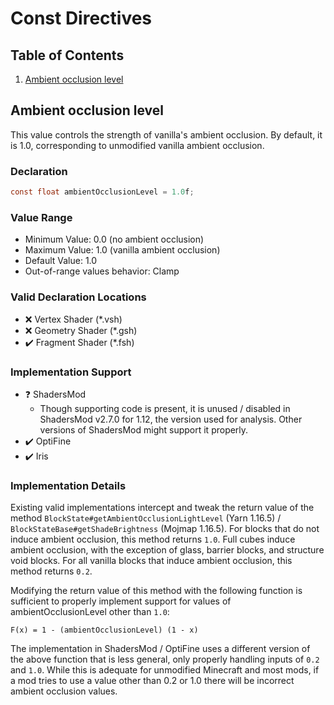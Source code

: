 # Const Directives

## Table of Contents

1. [Ambient occlusion level](#ambient-occlusion-level)

## Ambient occlusion level

This value controls the strength of vanilla's ambient occlusion. By default, it is 1.0, corresponding to unmodified vanilla ambient occlusion.

### Declaration

```glsl
const float ambientOcclusionLevel = 1.0f;
```

### Value Range

* Minimum Value: 0.0 (no ambient occlusion)
* Maximum Value: 1.0 (vanilla ambient occlusion)
* Default Value: 1.0
* Out-of-range values behavior: Clamp

### Valid Declaration Locations

* ❌ Vertex Shader (*.vsh)
* ❌ Geometry Shader (*.gsh)
* ✔️ Fragment Shader (*.fsh)

### Implementation Support

* ❓ ShadersMod
    * Though supporting code is present, it is unused / disabled in ShadersMod v2.7.0 for 1.12, the version used for analysis. Other versions of ShadersMod might support it properly.
* ✔️ OptiFine
* ✔️ Iris

### Implementation Details

Existing valid implementations intercept and tweak the return value of the method `BlockState#getAmbientOcclusionLightLevel` (Yarn 1.16.5) / `BlockStateBase#getShadeBrightness` (Mojmap 1.16.5). For blocks that do not induce ambient occlusion, this method returns `1.0`. Full cubes induce ambient occlusion, with the exception of glass, barrier blocks, and structure void blocks. For all vanilla blocks that induce ambient occlusion, this method returns `0.2`.

Modifying the return value of this method with the following function is sufficient to properly implement support for values of ambientOcclusionLevel other than `1.0`:

```
F(x) = 1 - (ambientOcclusionLevel) (1 - x)
```

The implementation in ShadersMod / OptiFine uses a different version of the above function that is less general, only properly handling inputs of `0.2` and `1.0`. While this is adequate for unmodified Minecraft and most mods, if a mod tries to use a value other than 0.2 or 1.0 there will be incorrect ambient occlusion values.
